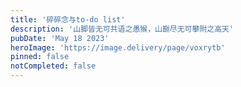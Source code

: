 ```yaml
---
title: '碎碎念与to-do list'
description: '山脚皆无可共语之愚猴，山巅尽无可攀附之高天'
pubDate: 'May 18 2023'
heroImage: 'https://image.delivery/page/voxrytb'
pinned: false
notCompleted: false
---
```


